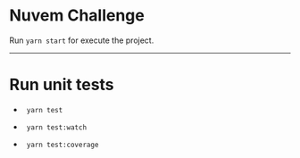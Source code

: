 # Nuvem Challenge
Run ```yarn start``` for execute the project.

-----

# Run unit tests
-  ``` yarn test```

- ``` yarn test:watch```

- ``` yarn test:coverage```